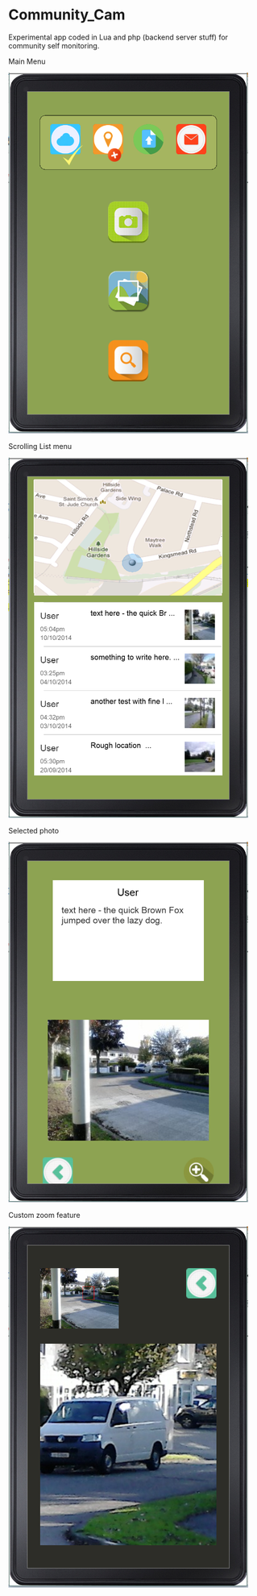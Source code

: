 # Community_Cam
Experimental app coded in Lua and php (backend server stuff) for community self monitoring.

Main Menu

![alt tag](https://github.com/iluso-6/Community_Cam/blob/master/main__menu.PNG?raw=true)


Scrolling List menu

![alt tag](https://github.com/iluso-6/Community_Cam/blob/master/photo__list.PNG?raw=true)


Selected photo

![alt tag](https://github.com/iluso-6/Community_Cam/blob/master/list_item.PNG?raw=true)


Custom zoom feature

![alt tag](https://github.com/iluso-6/Community_Cam/blob/master/zoomed_view.PNG?raw=true)
